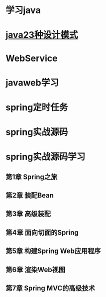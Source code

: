# 学习java

# [java23种设计模式](https://github.com/kgy-idea-study/study/tree/master/java/DesignPatterns)  

# WebService  

# javaweb学习  

# spring定时任务  

# spring实战源码  

# spring实战源码学习  
## 第1章 Spring之旅

## 第2章 装配Bean

## 第3章 高级装配

## 第4章 面向切面的Spring

## 第5章 构建Spring Web应用程序

## 第6章 渲染Web视图

## 第7章 Spring MVC的高级技术
 
